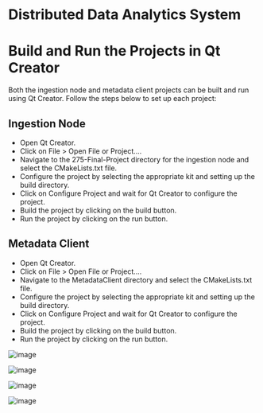 # Distributed Data Analytics System


# Build and Run the Projects in Qt Creator
Both the ingestion node and metadata client projects can be built and run using Qt Creator. Follow the steps below to set up each project:

## Ingestion Node
- Open Qt Creator.
- Click on File > Open File or Project....
- Navigate to the 275-Final-Project directory for the ingestion node and select the CMakeLists.txt file.
- Configure the project by selecting the appropriate kit and setting up the build directory.
- Click on Configure Project and wait for Qt Creator to configure the project.
- Build the project by clicking on the build button.
- Run the project by clicking on the run button.

## Metadata Client
- Open Qt Creator.
- Click on File > Open File or Project....
- Navigate to the MetadataClient directory and select the CMakeLists.txt file.
- Configure the project by selecting the appropriate kit and setting up the build directory.
- Click on Configure Project and wait for Qt Creator to configure the project.
- Build the project by clicking on the build button.
- Run the project by clicking on the run button.

![image](https://github.com/user-attachments/assets/749c528e-32a5-466f-95d5-0e21cedfe369)

![image](https://github.com/user-attachments/assets/a916af74-b44f-40f5-ae5f-c74b0b270de3)

![image](https://github.com/user-attachments/assets/fce2bb94-8643-49ae-9293-cb6e95163132)

![image](https://github.com/user-attachments/assets/86d702e3-14f2-43e8-87bd-b2702370c9f8)


